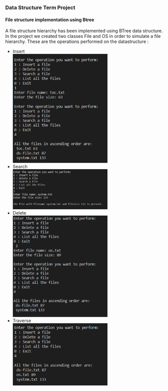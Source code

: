### Data Structure Term Project
#### File structure implementation using Btree
A file structure hierarchy has been implemented using BTree data structure. In the project we created two classes File and OS in order to simulate a file hierarchy.
These are the operations performed on the datastructure :
* Insert<br> <img src="outputs/insert.PNG" width="300">
* Search<br><img src="outputs/search.PNG" width="300">
* Delete<br><img src="outputs/delete.PNG" width="300">
* Traverse<br><img src="outputs/traverse.PNG" width="300">
